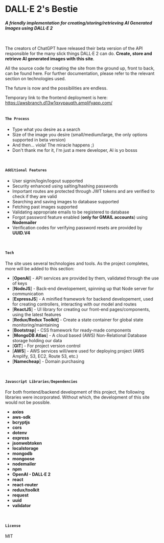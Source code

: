 # DALL·E 2's Bestie
#### _A friendly implementation for creating/storing/retrieving AI Generated Images using DALL·E 2_

<br>

The creators of ChatGPT have released their beta version of the API responsible for the many slick things DALL·E 2 can do. **Create, store and retrieve AI generated images with this site**. 

All the source code for creating the site from the ground up, front to back, can be found here. For further documentation, please refer to the relevant section on technologies used.

The future is now and the possibilities are endless.

Temporary link to the frontend deployment is here: https://awsbranch.d13w1qxypauqth.amplifyapp.com/
<br>
<br>


#### `The Process`
- Type what you desire as a search
- Size of the image you desire (small/medium/large, the only options supported in beta version)
- And then... viola! The miracle happens ;)
- Don't thank me for it, I'm just a mere developer, AI is yo bosss
<br>

#### `Additional Features`

- User signin/login/logout supported
- Security enhanced using salting/hashing passwords
- Important routes are protected through JWT tokens and are verified to check if they  are valid
- Searching and saving images to database supported
- Fetching past images supported
- Validating appropriate emails to be registered to database
- Forgot password feature enabled (**only for GMAIL accounts**) using **Nodemailer**
- Verification codes for verifying password resets are provided by **UUID.V4**
<br>

#### `Tech`

The site uses several technologies and tools. As the project completes, more will be added to this section:

- [**OpenAI**] - API services are provided by them, validated through the use of keys
- [**NodeJS**] - Back-end developement, spinning up that Node server for communication
- [**ExpressJS**] - A minified framework for backend developement, used for creating controllers, interacting with our model and routes
- [**ReactJS**] - UI library for creating our front-end pages/components, using the latest features
- [**Redux/Redux Toolkit]** - Create a state container for global state monitoring/maintaining
- [**Bootstrap**] - CSS framework for ready-made components
- [**MongoDB Atlas**] - A cloud based (AWS) Non-Relational Database storage holding our data
- [**GIT**] - For project version control
- [**AWS**] - AWS services will/were used for deploying project (AWS Amplify, S3, EC2, Route 53, etc.)
- [**Namecheap**] - Domain purchasing
<br>

#### `Javascript Libraries/Dependencies`
For both frontend/backend development of this project, the following libraries were incorporated. Without which, the development of this site would not be possible.

- **axios**
- **aws-sdk**
- **bcryptjs**
- **cors**
- **dotenv**
- **express**
- **jsonwebtoken**
- **localstorage**
- **mongodb**
- **mongoose**
- **nodemailer**
- **npm**
- **OpenAI - DALL·E 2**
- **react**
- **react-router**
- **redux/toolkit**
- **request**
- **uuid**
- **validator**
<br>

#### `License`

MIT
